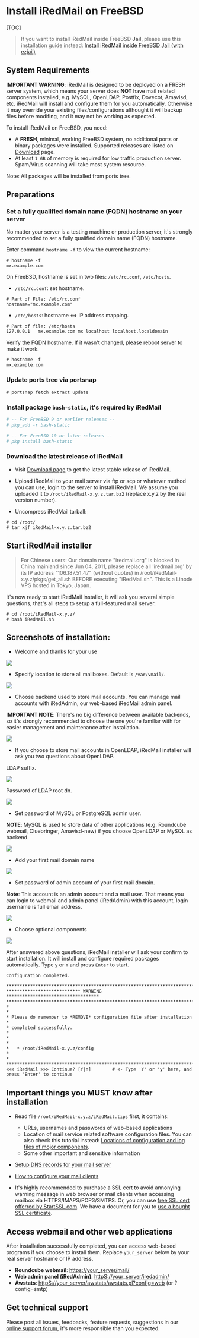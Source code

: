 # Install iRedMail on FreeBSD

[TOC]

> If you want to install iRedMail inside FreeBSD __Jail__, please use
> this installation guide instead:
> [Install iRedMail inside FreeBSD Jail (with ezjail)](./install.iredmail.on.freebsd.with.jail.html)

## System Requirements

__IMPORTANT WARNING__: iRedMail is designed to be deployed on a FRESH server system,
which means your server does __NOT__ have mail related components installed,
e.g. MySQL, OpenLDAP, Postfix, Dovecot, Amavisd, etc. iRedMail will install
and configure them for you automatically. Otherwise it may override your
existing files/configurations althought it will backup files before modifing,
and it may not be working as expected.

To install iRedMail on FreeBSD, you need:

* A __FRESH__, minimal, working FreeBSD system, no additional ports or binary
  packages were installed. Supported releases are listed on
  [Download](../download.html) page.
* At least `1 GB` of memory is required for low traffic production server.
  Spam/Virus scanning will take most system resource.

Note: All packages will be installed from ports tree.

## Preparations

### Set a fully qualified domain name (FQDN) hostname on your server

No matter your server is a testing machine or production server, it's strongly
recommended to set a fully qualified domain name (FQDN) hostname.

Enter command `hostname -f` to view the current hostname:

```shell
# hostname -f
mx.example.com
```

On FreeBSD, hostname is set in two files: `/etc/rc.conf`, `/etc/hosts`.

* `/etc/rc.conf`: set hostname.

```
# Part of File: /etc/rc.conf
hostname="mx.example.com"
```

* `/etc/hosts`: hostname <=> IP address mapping.

```
# Part of file: /etc/hosts
127.0.0.1   mx.example.com mx localhost localhost.localdomain
```

Verify the FQDN hostname. If it wasn't changed, please reboot server to make it work.

```
# hostname -f
mx.example.com
```

### Update ports tree via portsnap

```
# portsnap fetch extract update
```

### Install package `bash-static`, it's required by iRedMail

```bash
# -- For FreeBSD 9 or earlier releases --
# pkg_add -r bash-static

# -- For FreeBSD 10 or later releases --
# pkg install bash-static
```

### Download the latest release of iRedMail

* Visit [Download page](../download.html) to get the
  latest stable release of iRedMail.

* Upload iRedMail to your mail server via ftp or scp or whatever method you
  can use, login to the server to install iRedMail. We assume you uploaded
  it to `/root/iRedMail-x.y.z.tar.bz2` (replace x.y.z by the real version number).

* Uncompress iRedMail tarball:

```
# cd /root/
# tar xjf iRedMail-x.y.z.tar.bz2
```

## Start iRedMail installer

> For Chinese users: Our domain name "iredmail.org" is blocked in China mainland since Jun 04, 2011, please replace all 'iredmail.org' by its IP address "106.187.51.47" (without quotes) in /root/iRedMail-x.y.z/pkgs/get_all.sh BEFORE executing "iRedMail.sh". This is a Linode VPS hosted in Tokyo, Japan.

It's now ready to start iRedMail installer, it will ask you several simple
questions, that's all steps to setup a full-featured mail server.

```
# cd /root/iRedMail-x.y.z/
# bash iRedMail.sh
```

## Screenshots of installation:

* Welcome and thanks for your use

![](../images/installation/iredmail/welcome.png)

* Specify location to store all mailboxes. Default is `/var/vmail/`.

![](../images/installation/iredmail/location_to_store_mailboxes.png)

* Choose backend used to store mail accounts. You can manage mail accounts
with iRedAdmin, our web-based iRedMail admin panel.

__IMPORTANT NOTE__: There's no big difference between available backends, so
it's strongly recommended to choose the one you're familiar with for easier
management and maintenance after installation.

![](../images/installation/iredmail/backend.png)

* If you choose to store mail accounts in OpenLDAP, iRedMail installer will
ask you two questions about OpenLDAP.

LDAP suffix.

![](../images/installation/iredmail/ldap_suffix.png)

Password of LDAP root dn.

![](../images/installation/iredmail/pw_of_ldap_root_dn.png)

* Set password of MySQL or PostgreSQL admin user.

__NOTE__: MySQL is used to store data of other applications (e.g. Roundcube
webmail, Cluebringer, Amavisd-new) if you choose OpenLDAP or MySQL as backend.

![](../images/installation/iredmail/pw_of_mysql_root_user.png)

* Add your first mail domain name

![](../images/installation/iredmail/first_mail_domain.png)

* Set password of admin account of your first mail domain.

__Note__: This account is an admin account and a mail user. That means you can
login to webmail and admin panel (iRedAdmin) with this account, login username
is full email address.

![](../images/installation/iredmail/pw_of_domain_admin.png)

* Choose optional components

![](../images/installation/iredmail/optional_components.png)


After answered above questions, iRedMail installer will ask your confirm to
start installation. It will install and configure required packages
automatically. Type `y` or `Y` and press `Enter` to start.

```
Configuration completed.

*************************************************************************
**************************** WARNING ***********************************
*************************************************************************
*                                                                       *
* Please do remember to *REMOVE* configuration file after installation  *
* completed successfully.                                               *
*                                                                       *
*   * /root/iRedMail-x.y.z/config
*                                                                       *
*************************************************************************
<<< iRedMail >>> Continue? [Y|n]        # <- Type 'Y' or 'y' here, and press 'Enter' to continue
```

## Important things you __MUST__ know after installation

* Read file `/root/iRedMail-x.y.z/iRedMail.tips` first, it contains:

    * URLs, usernames and passwords of web-based applications
    * Location of mail service related software configuration files. You can
      also check this tutorial instead:
      [Locations of configuration and log files of mojor components](./file.locations.html).
    * Some other important and sensitive information

* [Setup DNS records for your mail server](./setup.dns.html)
* [How to configure your mail clients](./index.html#configure-mail-client-applications)
* It's highly recommended to purchase a SSL cert to avoid annonying warning
  message in web browser or mail clients when accessing mailbox via
  HTTPS/IMAPS/POP3/SMTPS. Or, you can use
  [free SSL cert offerred by StartSSL.com](http://www.startssl.com/?app=1).
  We have a document for you to [use a bought SSL certificate](http://www.iredmail.org/docs/use.a.bought.ssl.certificate.html).


## Access webmail and other web applications

After installation successfully completed, you can access web-based programs
if you choose to install them. Replace `your_server` below by your real server
hostname or IP address.

* __Roundcube webmail__: [https://your_server/mail/](https://your_server/mail/)
* __Web admin panel (iRedAdmin)__: [httpS://your_server/iredadmin/](httpS://your_server/iredadmin/)
* __Awstats__: [httpS://your_server/awstats/awstats.pl?config=web](httpS://your_server/awstats/awstats.pl?config=web) (or ?config=smtp)

## Get technical support

Please post all issues, feedbacks, feature requests, suggestions in our [online
support forum](http://www.iredmail.org/forum/), it's more responsible than you
expected.
